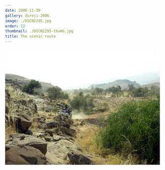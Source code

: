 ```yaml
---
date: 2006-11-30
gallery: dureji-2006
image: ./DSCN2295.jpg
order: 12
thumbnail: ./DSCN2295-thumb.jpg
title: The scenic route
---
```


![The scenic route](./DSCN2295.jpg)
